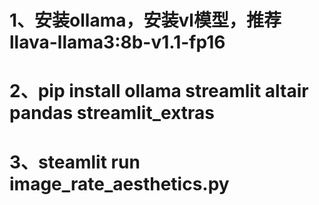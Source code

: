 # 1、安装ollama，安装vl模型，推荐llava-llama3:8b-v1.1-fp16
# 2、pip install ollama streamlit altair pandas streamlit_extras
# 3、steamlit run image_rate_aesthetics.py 
